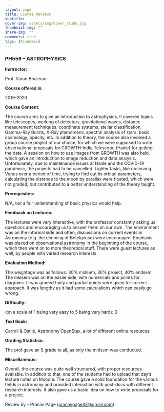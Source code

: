 ```yaml
---
layout: page
title: Course Reviews
subtitle:
cover-img: assets/img/Cover_study.jpg
thumbnail-img: ""
share-img: ""
comments: true
tags: [Academic]
---
```




### PH556 – ASTROPHYSICS


**Instructor:**


Prof. Varun Bhalerao

**Course offered in:**


2019-2020




**Course Content:**


The course aims to give an introduction to astrophysics. It covered topics like telescopes, working of detectors, gravitational waves, distance measurement techniques, coordinate systems, stellar classification, Gamma-Ray Bursts, X-Ray phenomena, spectral analysis of stars, basic cosmology, opacity, etc. In addition to theory, the course also involved a group course project of our choice, for which we were supposed to write observational proposals for GROWTH-India Telescope (Hanle) for getting the data. A session on how to use images from GROWTH was also held, which gave an introduction to image reduction and data analysis. Unfortunately, due to maintenance issues at Hanle and the COVID-19 pandemic, the projects had to be cancelled. Lighter tasks, like observing Venus over a period of time, trying to find out its orbital parameters, calculating the distance to the moon by parallax were floated, which were not graded, but contributed to a better understanding of the theory taught.



**Prerequisites:**



N/A, but a fair understanding of basic physics would help.


**Feedback on Lectures:**

The lectures were very interactive, with the professor constantly asking us questions and encouraging us to answer them on our own. The environment was on the informal side and often, discussions on current events in Astronomy (e.g. the dimming of Betelgeuse) were encouraged. Emphasis was placed on observational astronomy in the beginning of the course, which then went on to more theoretical stuff. There were guest lectures as well, by people with varied research interests.

**Evaluation Method:**

The weightage was as follows: 30% midsem, 30% project, 40% endsem.
The midsem was on the easier side, with numericals and points for diagrams. It was graded fairly and partial points were given for correct approach. It was lengthy as it had some calculations which can easily go wrong.


**Difficulty:**


(on a scale of 1 being very easy to 5 being very hard): 3

**Text Book:**

Carroll & Ostlie, Astronomy OpenStax, a lot of different online resources


**Grading Statistics:**


The prof gave an S grade to all, as only the midsem was conducted.

**Miscellaneous:**

Overall, the course was quite well structured, with proper resources available. In addition to that, one of the students had to upload that day’s lecture notes on Moodle. The course gave a solid foundation for the various fields in astronomy and provided interaction with post-docs with different research interests. It also gave us a basic idea on how to write proposals for a project.



Review by – Pranav Page (pranavpage33@gmail.com)
